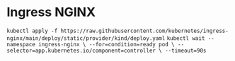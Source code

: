 # Ingress NGINX
`kubectl apply -f https://raw.githubusercontent.com/kubernetes/ingress-nginx/main/deploy/static/provider/kind/deploy.yaml`
`kubectl wait --namespace ingress-nginx \
  --for=condition=ready pod \
  --selector=app.kubernetes.io/component=controller \
  --timeout=90s`
